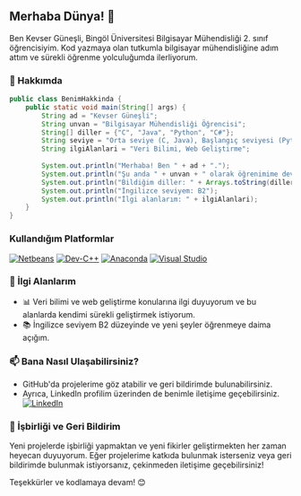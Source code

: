 
## Merhaba Dünya! 👋

Ben Kevser Güneşli, Bingöl Üniversitesi Bilgisayar Mühendisliği 2. sınıf öğrencisiyim. Kod yazmaya olan tutkumla bilgisayar mühendisliğine adım attım ve sürekli öğrenme yolculuğumda ilerliyorum.

### 🚀 Hakkımda

```java
public class BenimHakkinda {
    public static void main(String[] args) {
        String ad = "Kevser Güneşli";
        String unvan = "Bilgisayar Mühendisliği Öğrencisi";
        String[] diller = {"C", "Java", "Python", "C#"};
        String seviye = "Orta seviye (C, Java), Başlangıç seviyesi (Python, C#)";
        String ilgiAlanlari = "Veri Bilimi, Web Geliştirme";
        
        System.out.println("Merhaba! Ben " + ad + ".");
        System.out.println("Şu anda " + unvan + " olarak öğrenimime devam ediyorum.");
        System.out.println("Bildiğim diller: " + Arrays.toString(diller));
        System.out.println("İngilizce seviyem: B2");
        System.out.println("İlgi alanlarım: " + ilgiAlanlari);
    }
}
```
### Kullandığım Platformlar

[![Netbeans](https://img.shields.io/badge/Netbeans-%23000000.svg?&style=flat&logo=apache-netbeans-ide&logoColor=white)](https://netbeans.apache.org/)
[![Dev-C++](https://img.shields.io/badge/Dev--C++-%23747474.svg?&style=flat&logo=dev&logoColor=white)](https://sourceforge.net/projects/orwelldevcpp/)
[![Anaconda](https://img.shields.io/badge/Anaconda-%2344A833.svg?&style=flat&logo=anaconda&logoColor=white)](https://www.anaconda.com/)
[![Visual Studio](https://img.shields.io/badge/Visual%20Studio-%235C2D91.svg?&style=flat&logo=visual-studio&logoColor=white)](https://visualstudio.microsoft.com/)


### 🌱 İlgi Alanlarım

- 📊 Veri bilimi ve web geliştirme konularına ilgi duyuyorum ve bu alanlarda kendimi sürekli geliştirmek istiyorum.
- 📚 İngilizce seviyem B2 düzeyinde ve yeni şeyler öğrenmeye daima açığım.

### 📫 Bana Nasıl Ulaşabilirsiniz?

- GitHub'da projelerime göz atabilir ve geri bildirimde bulunabilirsiniz.
- Ayrıca, LinkedIn profilim üzerinden de benimle iletişime geçebilirsiniz.
[![LinkedIn](https://img.shields.io/badge/LinkedIn-Kevser%20G%C3%BCne%C5%9Fli-blue?style=flat&logo=linkedin)](https://www.linkedin.com/in/kevser-g%C3%BCne%C5%9Fli-9409352a9?utm_source=share&utm_campaign=share_via&utm_content=profile&utm_medium=android_app)


### 🤝 İşbirliği ve Geri Bildirim

Yeni projelerde işbirliği yapmaktan ve yeni fikirler geliştirmekten her zaman heyecan duyuyorum. Eğer projelerime katkıda bulunmak isterseniz veya geri bildirimde bulunmak istiyorsanız, çekinmeden iletişime geçebilirsiniz!

Teşekkürler ve kodlamaya devam! 😊
